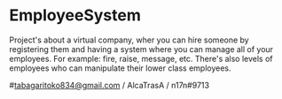 # EmployeeSystem


Project's about a virtual company, wher you can hire someone by registering them and having a system where you can manage all of your employees.
For example: fire, raise, message, etc.
There's also levels of employees who can manipulate their lower class employees.

#tabagaritoko834@gmail.com / AlcaTrasA / n17n#9713
